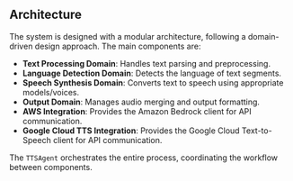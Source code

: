 ## Architecture

The system is designed with a modular architecture, following a domain-driven design approach. The main components are:

-   **Text Processing Domain**: Handles text parsing and preprocessing.
-   **Language Detection Domain**: Detects the language of text segments.
-   **Speech Synthesis Domain**: Converts text to speech using appropriate models/voices.
-   **Output Domain**: Manages audio merging and output formatting.
-   **AWS Integration**: Provides the Amazon Bedrock client for API communication.
-   **Google Cloud TTS Integration**: Provides the Google Cloud Text-to-Speech client for API communication.

The `TTSAgent` orchestrates the entire process, coordinating the workflow between components.
